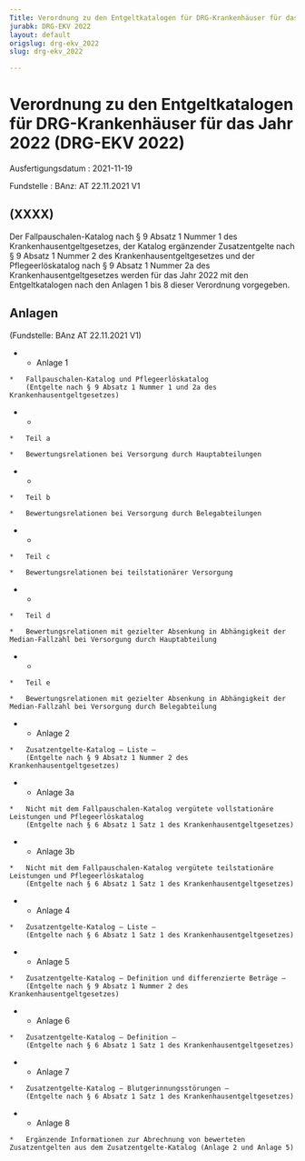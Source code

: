 ```yaml
---
Title: Verordnung zu den Entgeltkatalogen für DRG-Krankenhäuser für das Jahr 2022
jurabk: DRG-EKV 2022
layout: default
origslug: drg-ekv_2022
slug: drg-ekv_2022

---
```


# Verordnung zu den Entgeltkatalogen für DRG-Krankenhäuser für das Jahr 2022 (DRG-EKV 2022)

Ausfertigungsdatum
:   2021-11-19

Fundstelle
:   BAnz: AT 22.11.2021 V1


## (XXXX)

Der Fallpauschalen-Katalog nach § 9 Absatz 1 Nummer 1 des Krankenhausentgeltgesetzes, der Katalog ergänzender Zusatzentgelte nach § 9 Absatz 1 Nummer 2 des Krankenhausentgeltgesetzes und der Pflegeerlöskatalog nach § 9 Absatz 1 Nummer 2a des Krankenhausentgeltgesetzes werden für das Jahr 2022 mit den Entgeltkatalogen nach den Anlagen 1 bis 8 dieser Verordnung vorgegeben.


## Anlagen

(Fundstelle: BAnz AT 22.11.2021 V1)




*    *   Anlage 1

    *   Fallpauschalen-Katalog und Pflegeerlöskatalog
        (Entgelte nach § 9 Absatz 1 Nummer 1 und 2a des Krankenhausentgeltgesetzes)


*    *
    *   Teil a

    *   Bewertungsrelationen bei Versorgung durch Hauptabteilungen


*    *
    *   Teil b

    *   Bewertungsrelationen bei Versorgung durch Belegabteilungen


*    *
    *   Teil c

    *   Bewertungsrelationen bei teilstationärer Versorgung


*    *
    *   Teil d

    *   Bewertungsrelationen mit gezielter Absenkung in Abhängigkeit der Median-Fallzahl bei Versorgung durch Hauptabteilung


*    *
    *   Teil e

    *   Bewertungsrelationen mit gezielter Absenkung in Abhängigkeit der Median-Fallzahl bei Versorgung durch Belegabteilung


*    *   Anlage 2

    *   Zusatzentgelte-Katalog – Liste –
        (Entgelte nach § 9 Absatz 1 Nummer 2 des Krankenhausentgeltgesetzes)


*    *   Anlage 3a

    *   Nicht mit dem Fallpauschalen-Katalog vergütete vollstationäre Leistungen und Pflegeerlöskatalog
        (Entgelte nach § 6 Absatz 1 Satz 1 des Krankenhausentgeltgesetzes)


*    *   Anlage 3b

    *   Nicht mit dem Fallpauschalen-Katalog vergütete teilstationäre Leistungen und Pflegeerlöskatalog
        (Entgelte nach § 6 Absatz 1 Satz 1 des Krankenhausentgeltgesetzes)


*    *   Anlage 4

    *   Zusatzentgelte-Katalog – Liste –
        (Entgelte nach § 6 Absatz 1 Satz 1 des Krankenhausentgeltgesetzes)


*    *   Anlage 5

    *   Zusatzentgelte-Katalog – Definition und differenzierte Beträge –
        (Entgelte nach § 9 Absatz 1 Nummer 2 des Krankenhausentgeltgesetzes)


*    *   Anlage 6

    *   Zusatzentgelte-Katalog – Definition –
        (Entgelte nach § 6 Absatz 1 Satz 1 des Krankenhausentgeltgesetzes)


*    *   Anlage 7

    *   Zusatzentgelte-Katalog – Blutgerinnungsstörungen –
        (Entgelte nach § 6 Absatz 1 Satz 1 des Krankenhausentgeltgesetzes)


*    *   Anlage 8

    *   Ergänzende Informationen zur Abrechnung von bewerteten Zusatzentgelten aus dem Zusatzentgelte-Katalog (Anlage 2 und Anlage 5)




